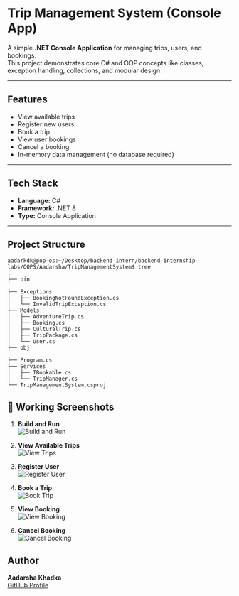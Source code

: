 # Trip Management System (Console App)

A simple **.NET Console Application** for managing trips, users, and bookings.  
This project demonstrates core C# and OOP concepts like classes, exception handling, collections, and modular design.

---

## Features

- View available trips  
- Register new users  
- Book a trip  
- View user bookings  
- Cancel a booking  
- In-memory data management (no database required)

---

## Tech Stack

- **Language:** C#  
- **Framework:** .NET 8  
- **Type:** Console Application

---

##  Project Structure

```
aadarkdk@pop-os:~/Desktop/backend-intern/backend-internship-labs/OOPS/Aadarsha/TripManagementSystem$ tree
.
├── bin

├── Exceptions
│   ├── BookingNotFoundException.cs
│   └── InvalidTripException.cs
├── Models
│   ├── AdventureTrip.cs
│   ├── Booking.cs
│   ├── CulturalTrip.cs
│   ├── TripPackage.cs
│   └── User.cs
├── obj

├── Program.cs
├── Services
│   ├── IBookable.cs
│   └── TripManager.cs
└── TripManagementSystem.csproj
```


## 📸 Working Screenshots

1. **Build and Run**  
   ![Build and Run](https://raw.githubusercontent.com/aadarKdk/backend-internship-labs/refs/heads/console-task/aadarsha/OOPS/Aadarsha/working-ss-TripManagementSystem/01-build-run.png)

2. **View Available Trips**  
   ![View Trips](https://raw.githubusercontent.com/aadarKdk/backend-internship-labs/refs/heads/console-task/aadarsha/OOPS/Aadarsha/working-ss-TripManagementSystem/02-view-trips.png)

3. **Register User**  
   ![Register User](https://raw.githubusercontent.com/aadarKdk/backend-internship-labs/refs/heads/console-task/aadarsha/OOPS/Aadarsha/working-ss-TripManagementSystem/03-register-user.png)

4. **Book a Trip**  
   ![Book Trip](https://raw.githubusercontent.com/aadarKdk/backend-internship-labs/refs/heads/console-task/aadarsha/OOPS/Aadarsha/working-ss-TripManagementSystem/04-book-trip.png)

5. **View Booking**  
   ![View Booking](https://raw.githubusercontent.com/aadarKdk/backend-internship-labs/refs/heads/console-task/aadarsha/OOPS/Aadarsha/working-ss-TripManagementSystem/05-view-booking.png)

6. **Cancel Booking**  
   ![Cancel Booking](https://raw.githubusercontent.com/aadarKdk/backend-internship-labs/refs/heads/console-task/aadarsha/OOPS/Aadarsha/working-ss-TripManagementSystem/06-cancel-booking.png)



## Author

**Aadarsha Khadka**  
[GitHub Profile](https://github.com/aadarKdk)

